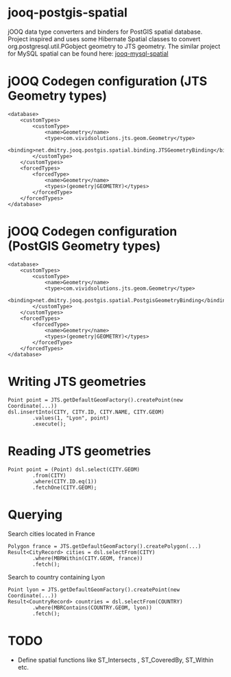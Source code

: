 jooq-postgis-spatial
==================

 jOOQ data type converters and binders for PostGIS spatial database.
 Project inspired and uses some Hibernate Spatial classes to convert org.postgresql.util.PGobject geometry to JTS geometry.
 The similar project for MySQL spatial can be found here: [jooq-mysql-spatial](https://github.com/gquintana/jooq-mysql-spatial)

# jOOQ Codegen configuration (JTS Geometry types)

    <database>
        <customTypes>
            <customType>
                <name>Geometry</name>
                <type>com.vividsolutions.jts.geom.Geometry</type>
                <binding>net.dmitry.jooq.postgis.spatial.binding.JTSGeometryBinding</binding>
            </customType>
        </customTypes>
        <forcedTypes>
            <forcedType>
                <name>Geometry</name>
                <types>(geometry|GEOMETRY)</types>
            </forcedType>
        </forcedTypes>
    </database>

# jOOQ Codegen configuration (PostGIS Geometry types)

    <database>
        <customTypes>
            <customType>
                <name>Geometry</name>
                <type>com.vividsolutions.jts.geom.Geometry</type>
                <binding>net.dmitry.jooq.postgis.spatial.PostgisGeometryBinding</binding>
            </customType>
        </customTypes>
        <forcedTypes>
            <forcedType>
                <name>Geometry</name>
                <types>(geometry|GEOMETRY)</types>
            </forcedType>
        </forcedTypes>
    </database>


# Writing JTS geometries

    Point point = JTS.getDefaultGeomFactory().createPoint(new Coordinate(...))
    dsl.insertInto(CITY, CITY.ID, CITY.NAME, CITY.GEOM)
            .values(1, "Lyon", point)
            .execute();

# Reading JTS geometries

    Point point = (Point) dsl.select(CITY.GEOM)
            .from(CITY)
            .where(CITY.ID.eq(1))
            .fetchOne(CITY.GEOM);


# Querying

Search cities located in France

    Polygon france = JTS.getDefaultGeomFactory().createPolygon(...)
    Result<CityRecord> cities = dsl.selectFrom(CITY)
            .where(MBRWithin(CITY.GEOM, france))
            .fetch();

Search to country containing Lyon

    Point lyon = JTS.getDefaultGeomFactory().createPoint(new Coordinate(...))
    Result<CountryRecord> countries = dsl.selectFrom(COUNTRY)
            .where(MBRContains(COUNTRY.GEOM, lyon))
            .fetch();

# TODO

- Define spatial functions like ST_Intersects , ST_CoveredBy, ST_Within etc.
